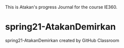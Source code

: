 This is Atakan's progress Journal for the course IE360.
# spring21-AtakanDemirkan
spring21-AtakanDemirkan created by GitHub Classroom

